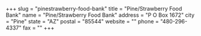 +++
slug = "pinestrawberry-food-bank"
title = "Pine/Strawberry Food Bank"
name = "Pine/Strawberry Food Bank"
address = "P O Box 1672"
city = "Pine"
state = "AZ"
postal = "85544"
website = ""
phone = "480-296-4337"
fax = ""
+++
